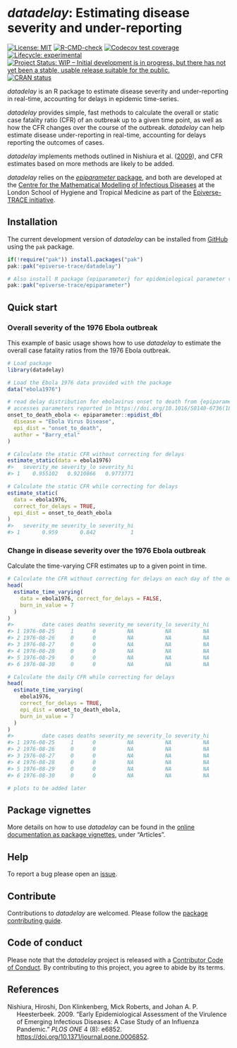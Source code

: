 
<!-- README.md is generated from README.Rmd. Please edit that file -->

# *datadelay*: Estimating disease severity and under-reporting

<!-- badges: start -->

[![License:
MIT](https://img.shields.io/badge/License-MIT-blue.svg)](https://opensource.org/licenses/MIT)
[![R-CMD-check](https://github.com/epiverse-trace/datadelay/actions/workflows/R-CMD-check.yaml/badge.svg)](https://github.com/epiverse-trace/datadelay/actions/workflows/R-CMD-check.yaml)
[![Codecov test
coverage](https://codecov.io/gh/epiverse-trace/datadelay/branch/main/graph/badge.svg)](https://app.codecov.io/gh/epiverse-trace/datadelay?branch=main)
[![Lifecycle:
experimental](https://img.shields.io/badge/lifecycle-experimental-orange.svg)](https://lifecycle.r-lib.org/articles/stages.html#experimental)
[![Project Status: WIP – Initial development is in progress, but there
has not yet been a stable, usable release suitable for the
public.](https://www.repostatus.org/badges/latest/wip.svg)](https://www.repostatus.org/#wip)
[![CRAN
status](https://www.r-pkg.org/badges/version/datadelay)](https://CRAN.R-project.org/package=datadelay)
<!-- badges: end -->

*datadelay* is an R package to estimate disease severity and
under-reporting in real-time, accounting for delays in epidemic
time-series.

*datadelay* provides simple, fast methods to calculate the overall or
static case fatality ratio (CFR) of an outbreak up to a given time
point, as well as how the CFR changes over the course of the outbreak.
*datadelay* can help estimate disease under-reporting in real-time,
accounting for delays reporting the outcomes of cases.

*datadelay* implements methods outlined in Nishiura et al.
([2009](#ref-nishiura2009)), and CFR estimates based on more methods are
likely to be added.

*datadelay* relies on the [*epiparameter*
package](https://epiverse-trace.github.io/epiparameter/), and both are
developed at the [Centre for the Mathematical Modelling of Infectious
Diseases](https://www.lshtm.ac.uk/research/centres/centre-mathematical-modelling-infectious-diseases)
at the London School of Hygiene and Tropical Medicine as part of the
[Epiverse-TRACE initiative](https://data.org/initiatives/epiverse/).

## Installation

The current development version of *datadelay* can be installed from
[GitHub](https://github.com/) using the `pak` package.

``` r
if(!require("pak")) install.packages("pak")
pak::pak("epiverse-trace/datadelay")

# Also install R package {epiparameter} for epidemiological parameter values
pak::pak("epiverse-trace/epiparameter")
```

## Quick start

### Overall severity of the 1976 Ebola outbreak

This example of basic usage shows how to use *datadelay* to estimate the
overall case fatality ratios from the 1976 Ebola outbreak.

``` r
# Load package
library(datadelay)

# Load the Ebola 1976 data provided with the package
data("ebola1976")

# read delay distribution for ebolavirus onset to death from {epiparameter}
# accesses parameters reported in https://doi.org/10.1016/S0140-6736(18)31387-4
onset_to_death_ebola <- epiparameter::epidist_db(
  disease = "Ebola Virus Disease",
  epi_dist = "onset_to_death",
  author = "Barry_etal"
)

# Calculate the static CFR without correcting for delays
estimate_static(data = ebola1976)
#>   severity_me severity_lo severity_hi
#> 1    0.955102   0.9210866   0.9773771

# Calculate the static CFR while correcting for delays
estimate_static(
  data = ebola1976,
  correct_for_delays = TRUE,
  epi_dist = onset_to_death_ebola
)
#>   severity_me severity_lo severity_hi
#> 1       0.959       0.842           1
```

### Change in disease severity over the 1976 Ebola outbreak

Calculate the time-varying CFR estimates up to a given point in time.

``` r
# Calculate the CFR without correcting for delays on each day of the outbreak
head(
  estimate_time_varying(
    data = ebola1976, correct_for_delays = FALSE,
    burn_in_value = 7
  )
)
#>         date cases deaths severity_me severity_lo severity_hi
#> 1 1976-08-25     1      0          NA          NA          NA
#> 2 1976-08-26     0      0          NA          NA          NA
#> 3 1976-08-27     0      0          NA          NA          NA
#> 4 1976-08-28     0      0          NA          NA          NA
#> 5 1976-08-29     0      0          NA          NA          NA
#> 6 1976-08-30     0      0          NA          NA          NA

# Calculate the daily CFR while correcting for delays
head(
  estimate_time_varying(
    ebola1976,
    correct_for_delays = TRUE,
    epi_dist = onset_to_death_ebola,
    burn_in_value = 7
  )
)
#>         date cases deaths severity_me severity_lo severity_hi
#> 1 1976-08-25     1      0          NA          NA          NA
#> 2 1976-08-26     0      0          NA          NA          NA
#> 3 1976-08-27     0      0          NA          NA          NA
#> 4 1976-08-28     0      0          NA          NA          NA
#> 5 1976-08-29     0      0          NA          NA          NA
#> 6 1976-08-30     0      0          NA          NA          NA

# plots to be added later
```

## Package vignettes

More details on how to use *datadelay* can be found in the [online
documentation as package
vignettes](https://epiverse-trace.github.io/datadelay/), under
“Articles”.

## Help

To report a bug please open an
[issue](https://github.com/epiverse-trace/datadelay/issues/new/choose).

## Contribute

Contributions to *datadelay* are welcomed. Please follow the [package
contributing
guide](https://github.com/epiverse-trace/datadelay/blob/main/.github/CONTRIBUTING.md).

## Code of conduct

Please note that the *datadelay* project is released with a [Contributor
Code of
Conduct](https://github.com/epiverse-trace/.github/blob/main/CODE_OF_CONDUCT.md).
By contributing to this project, you agree to abide by its terms.

## References

<div id="refs" class="references csl-bib-body hanging-indent">

<div id="ref-nishiura2009" class="csl-entry">

Nishiura, Hiroshi, Don Klinkenberg, Mick Roberts, and Johan A. P.
Heesterbeek. 2009. “Early Epidemiological Assessment of the Virulence of
Emerging Infectious Diseases: A Case Study of an Influenza Pandemic.”
*PLOS ONE* 4 (8): e6852. <https://doi.org/10.1371/journal.pone.0006852>.

</div>

</div>
